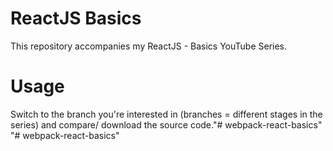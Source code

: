 # ReactJS Basics

This repository accompanies my ReactJS - Basics YouTube Series.

# Usage
Switch to the branch you're interested in (branches = different stages in the series) and compare/ download the source code."# webpack-react-basics" 
"# webpack-react-basics" 
